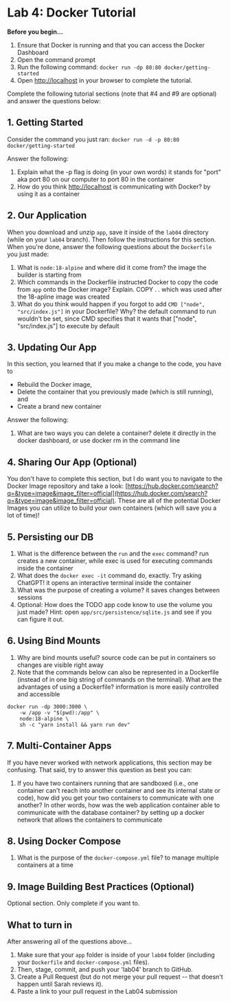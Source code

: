 # Lab 4: Docker Tutorial

**Before you begin...**
1. Ensure that Docker is running and that you can access the Docker Dashboard
1. Open the command prompt
2. Run the following command: `docker run -dp 80:80 docker/getting-started`
3. Open [http://localhost](http://localhost) in your browser to complete the tutorial.


Complete the following tutorial sections (note that #4 and #9 are optional) and answer the questions below:

## 1. Getting Started
Consider the command you just ran: `docker run -d -p 80:80 docker/getting-started`

Answer the following:
1. Explain what the -p flag is doing (in your own words)
	it stands for "port" aka port 80 on our computer to port 80 in the container
2. How do you think [http://localhost](http://localhost) is communicating with Docker?
	by using it as a container

## 2. Our Application
When you download and unzip `app`, save it inside of the `lab04` directory (while on your `lab04` branch). Then follow the instructions for this section. When you're done, answer the following questions about the `Dockerfile` you just made:
1. What is `node:18-alpine` and where did it come from?
	the image the builder is starting from
2. Which commands in the Dockerfile instructed Docker to copy the code from `app` onto the Docker image? Explain.
	COPY . . which was used after the 18-apline image was created
3. What do you think would happen if you forgot to add `CMD ["node", "src/index.js"]` in your Dockerfile? Why?
	the default command to run wouldn't be set, since CMD specifies that it wants that ["node", "src/index.js"] to execute by default

## 3. Updating Our App
In this section, you learned that if you make a change to the code, you have to 
* Rebuild the Docker image,
* Delete the container that you previously made (which is still running), and
* Create a brand new container

Answer the following:
1. What are two ways you can delete a container?
	delete it directly in the docker dashboard, or use docker rm in the command line
## 4. Sharing Our App (Optional)
You don't have to complete this section, but I do want you to navigate to the Docker Image repository and take a look: [https://hub.docker.com/search?q=&type=image&image_filter=official](https://hub.docker.com/search?q=&type=image&image_filter=official). These are all of the potential Docker Images you can utilize to build your own containers (which will save you a lot of time)!

## 5. Persisting our DB

1. What is the difference between the `run` and the `exec` command?
	run creates a new container, while exec is used for executing commands inside the container
2. What does the `docker exec -it` command do, exactly. Try asking ChatGPT!
	it opens an interactive terminal inside the container
3. What was the purpose of creating a volume?
	it saves changes between sessions
4. Optional: How does the TODO app code know to use the volume you just made? Hint: open `app/src/persistence/sqlite.js` and see if you can figure it out.

## 6. Using Bind Mounts
1. Why are bind mounts useful? 
	source code can be put in containers so changes are visible right away
2. Note that the commands below can also be represented in a Dockerfile (instead of in one big string of commands on the terminal). What are the advantages of using a Dockerfile?
	information is more easily controlled and accessible
```
docker run -dp 3000:3000 \
    -w /app -v "$(pwd):/app" \
    node:18-alpine \
    sh -c "yarn install && yarn run dev"
```

## 7. Multi-Container Apps
If you have never worked with network applications, this section may be confusing. That said, try to answer this question as best you can:

1. If you have two containers running that are sandboxed (i.e., one container can't reach into another container and see its internal state or code), how did you get your two containers to communicate with one another? In other words, how was the web application container able to communicate with the database container?
	by setting up a docker network that allows the containers to communicate
## 8. Using Docker Compose
1. What is the purpose of the `docker-compose.yml` file?
	to manage multiple containers at a time
## 9. Image Building Best Practices (Optional)
Optional section. Only complete if you want to.


## What to turn in
After answering all of the questions above...
1. Make sure that your `app` folder is inside of your `lab04` folder (including your `Dockerfile` and `docker-compose.yml` files).
1. Then, stage, commit, and push your 'lab04' branch to GitHub. 
1. Create a Pull Request (but do not merge your pull request -- that doesn't happen until Sarah reviews it).
1. Paste a link to your pull request in the Lab04 submission
